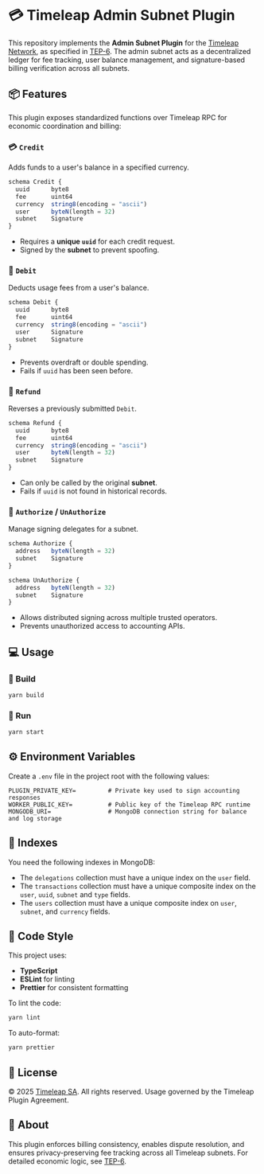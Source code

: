# 💳 Timeleap Admin Subnet Plugin

This repository implements the **Admin Subnet Plugin** for the [Timeleap
Network](https://timeleap.swiss), as specified in
[TEP-6](https://timeleap.swiss/docs/tep/6). The admin subnet acts as a
decentralized ledger for fee tracking, user balance management, and
signature-based billing verification across all subnets.

## 📦 Features

This plugin exposes standardized functions over Timeleap RPC for economic
coordination and billing:

### 💳 `Credit`

Adds funds to a user's balance in a specified currency.

```ts
schema Credit {
  uuid      byte8
  fee       uint64
  currency  string8(encoding = "ascii")
  user      byteN(length = 32)
  subnet    Signature
}
```

- Requires a **unique `uuid`** for each credit request.
- Signed by the **subnet** to prevent spoofing.

### 💾 `Debit`

Deducts usage fees from a user's balance.

```ts
schema Debit {
  uuid      byte8
  fee       uint64
  currency  string8(encoding = "ascii")
  user      Signature
  subnet    Signature
}
```

- Prevents overdraft or double spending.
- Fails if `uuid` has been seen before.

### 💸 `Refund`

Reverses a previously submitted `Debit`.

```ts
schema Refund {
  uuid      byte8
  fee       uint64
  currency  string8(encoding = "ascii")
  user      byteN(length = 32)
  subnet    Signature
}
```

- Can only be called by the original **subnet**.
- Fails if `uuid` is not found in historical records.

### 👥 `Authorize` / `UnAuthorize`

Manage signing delegates for a subnet.

```ts
schema Authorize {
  address   byteN(length = 32)
  subnet    Signature
}

schema UnAuthorize {
  address   byteN(length = 32)
  subnet    Signature
}
```

- Allows distributed signing across multiple trusted operators.
- Prevents unauthorized access to accounting APIs.

## 💻 Usage

### 🔧 Build

```bash
yarn build
```

### 🚀 Run

```bash
yarn start
```

## ⚙️ Environment Variables

Create a `.env` file in the project root with the following values:

```
PLUGIN_PRIVATE_KEY=         # Private key used to sign accounting responses
WORKER_PUBLIC_KEY=          # Public key of the Timeleap RPC runtime
MONGODB_URI=                # MongoDB connection string for balance and log storage
```

## 🥭 Indexes

You need the following indexes in MongoDB:

- The `delegations` collection must have a unique index on the `user` field.
- The `transactions` collection must have a unique composite index on the `user`, `uuid`, `subnet` and `type` fields.
- The `users` collection must have a unique composite index on `user`, `subnet`, and `currency` fields.

## 🧼 Code Style

This project uses:

- **TypeScript**
- **ESLint** for linting
- **Prettier** for consistent formatting

To lint the code:

```bash
yarn lint
```

To auto-format:

```bash
yarn prettier
```

## 📝 License

© 2025 [Timeleap SA](https://timeleap.swiss). All rights reserved. Usage
governed by the Timeleap Plugin Agreement.

## 🧐 About

This plugin enforces billing consistency, enables dispute resolution, and
ensures privacy-preserving fee tracking across all Timeleap subnets. For
detailed economic logic, see [TEP-6](https://timeleap.swiss/docs/tep/6).
